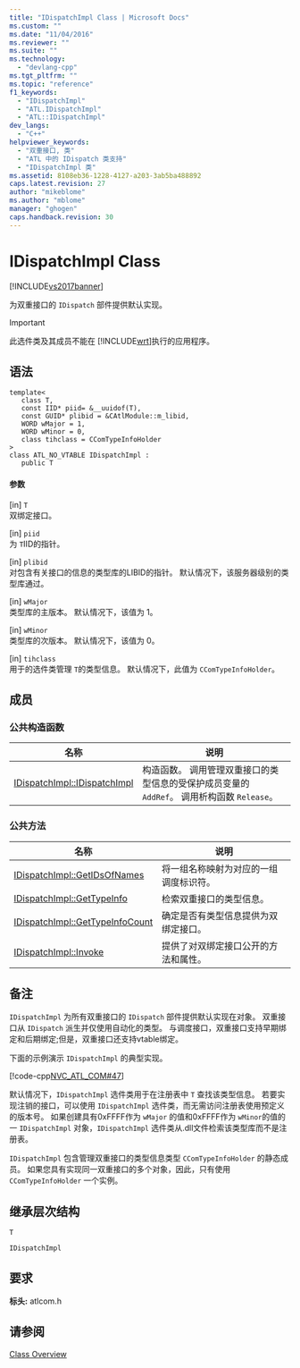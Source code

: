 ```yaml
---
title: "IDispatchImpl Class | Microsoft Docs"
ms.custom: ""
ms.date: "11/04/2016"
ms.reviewer: ""
ms.suite: ""
ms.technology: 
  - "devlang-cpp"
ms.tgt_pltfrm: ""
ms.topic: "reference"
f1_keywords: 
  - "IDispatchImpl"
  - "ATL.IDispatchImpl"
  - "ATL::IDispatchImpl"
dev_langs: 
  - "C++"
helpviewer_keywords: 
  - "双重接口, 类"
  - "ATL 中的 IDispatch 类支持"
  - "IDispatchImpl 类"
ms.assetid: 8108eb36-1228-4127-a203-3ab5ba488892
caps.latest.revision: 27
author: "mikeblome"
ms.author: "mblome"
manager: "ghogen"
caps.handback.revision: 30
---
```

# IDispatchImpl Class
[!INCLUDE[vs2017banner](../../assembler/inline/includes/vs2017banner.md)]

为双重接口的 `IDispatch` 部件提供默认实现。  
  
> [!IMPORTANT]
>  此选件类及其成员不能在 [!INCLUDE[wrt](../../atl/reference/includes/wrt_md.md)]执行的应用程序。  
  
## 语法  
  
```  
template<  
   class T,  
   const IID* piid= &__uuidof(T),  
   const GUID* plibid = &CAtlModule::m_libid,  
   WORD wMajor = 1,  
   WORD wMinor = 0,  
   class tihclass = CComTypeInfoHolder   
>   
class ATL_NO_VTABLE IDispatchImpl :  
   public T  
```  
  
#### 参数  
 \[in\] `T`  
 双绑定接口。  
  
 \[in\] `piid`  
 为 `T`IID的指针。  
  
 \[in\] `plibid`  
 对包含有关接口的信息的类型库的LIBID的指针。  默认情况下，该服务器级别的类型库通过。  
  
 \[in\] `wMajor`  
 类型库的主版本。  默认情况下，该值为 1。  
  
 \[in\] `wMinor`  
 类型库的次版本。  默认情况下，该值为 0。  
  
 \[in\] `tihclass`  
 用于的选件类管理 `T`的类型信息。  默认情况下，此值为 `CComTypeInfoHolder`。  
  
## 成员  
  
### 公共构造函数  
  
|名称|说明|  
|--------|--------|  
|[IDispatchImpl::IDispatchImpl](../Topic/IDispatchImpl::IDispatchImpl.md)|构造函数。  调用管理双重接口的类型信息的受保护成员变量的 `AddRef`。  调用析构函数 `Release`。|  
  
### 公共方法  
  
|名称|说明|  
|--------|--------|  
|[IDispatchImpl::GetIDsOfNames](../Topic/IDispatchImpl::GetIDsOfNames.md)|将一组名称映射为对应的一组调度标识符。|  
|[IDispatchImpl::GetTypeInfo](../Topic/IDispatchImpl::GetTypeInfo.md)|检索双重接口的类型信息。|  
|[IDispatchImpl::GetTypeInfoCount](../Topic/IDispatchImpl::GetTypeInfoCount.md)|确定是否有类型信息提供为双绑定接口。|  
|[IDispatchImpl::Invoke](../Topic/IDispatchImpl::Invoke.md)|提供了对双绑定接口公开的方法和属性。|  
  
## 备注  
 `IDispatchImpl` 为所有双重接口的 `IDispatch` 部件提供默认实现在对象。  双重接口从 `IDispatch` 派生并仅使用自动化的类型。  与调度接口，双重接口支持早期绑定和后期绑定;但是，双重接口还支持vtable绑定。  
  
 下面的示例演示 `IDispatchImpl` 的典型实现。  
  
 [!code-cpp[NVC_ATL_COM#47](../../atl/codesnippet/CPP/idispatchimpl-class_1.h)]  
  
 默认情况下，`IDispatchImpl` 选件类用于在注册表中 `T` 查找该类型信息。  若要实现注销的接口，可以使用 `IDispatchImpl` 选件类，而无需访问注册表使用预定义的版本号。  如果创建具有0xFFFF作为 `wMajor` 的值和0xFFFF作为 `wMinor`的值的一 `IDispatchImpl` 对象，`IDispatchImpl` 选件类从.dll文件检索该类型库而不是注册表。  
  
 `IDispatchImpl` 包含管理双重接口的类型信息类型 `CComTypeInfoHolder` 的静态成员。  如果您具有实现同一双重接口的多个对象，因此，只有使用 `CComTypeInfoHolder` 一个实例。  
  
## 继承层次结构  
 `T`  
  
 `IDispatchImpl`  
  
## 要求  
 **标头:** atlcom.h  
  
## 请参阅  
 [Class Overview](../../atl/atl-class-overview.md)